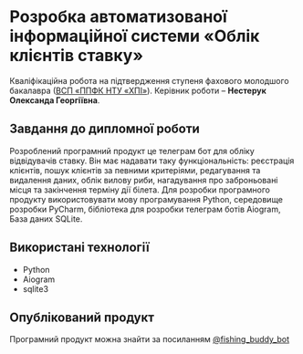 # Розробка автоматизованої інформаційної системи «Облік клієнтів ставку»

Кваліфікаційна робота на підтвердження ступеня фахового молодшого
бакалавра ([ВСП «ППФК НТУ «ХПІ»](http://polytechnic.poltava.ua)). Керівник
роботи – **Нестерук Олександа Георгіївна**.

## Завдання до дипломної роботи
Розроблений програмний продукт це телеграм бот для обліку відвідувачів ставку. Він має надавати таку функціональність: реєстрація клієнтів, пошук клієнтів за певними критеріями, редагування та видалення даних, облік вилову риби, нагадування про заброньовані місця та закінчення терміну дії білета.
Для розробки програмного продукту використовувати мову програмування Python, середовище розробки PyCharm, бібліотека для розробки телеграм ботів Aiogram, База даних SQLite.

## Використані технології
* Python
* Aiogram
* sqlite3
  
## Опублікований продукт
Програмний продукт можна знайти за посиланням [@fishing_buddy_bot](https://t.me/fishing_buddy_bot)
